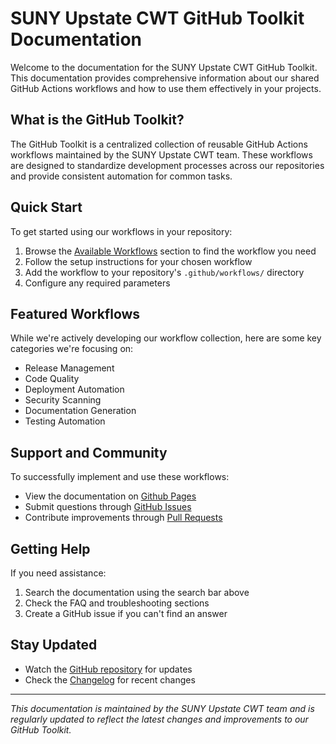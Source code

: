 # SUNY Upstate CWT GitHub Toolkit Documentation

Welcome to the documentation for the SUNY Upstate CWT GitHub Toolkit. This documentation provides comprehensive information about our shared GitHub Actions workflows and how to use them effectively in your projects.

## What is the GitHub Toolkit?

The GitHub Toolkit is a centralized collection of reusable GitHub Actions workflows maintained by the SUNY Upstate CWT team. These workflows are designed to standardize development processes across our repositories and provide consistent automation for common tasks.

## Quick Start

To get started using our workflows in your repository:

1. Browse the [Available Workflows](workflows/index.md) section to find the workflow you need
2. Follow the setup instructions for your chosen workflow
3. Add the workflow to your repository's `.github/workflows/` directory
4. Configure any required parameters

## Featured Workflows

While we're actively developing our workflow collection, here are some key categories we're focusing on:

- Release Management
- Code Quality
- Deployment Automation
- Security Scanning
- Documentation Generation
- Testing Automation

## Support and Community

To successfully implement and use these workflows:

- View the documentation on [Github Pages](https://suny-upstate-cwt.github.io/github.toolkit)
- Submit questions through [GitHub Issues](https://github.com/suny-upstate-cwt/github.toolkit/issues)
- Contribute improvements through [Pull Requests](https://github.com/suny-upstate-cwt/github.toolkit/pulls)

## Getting Help

If you need assistance:

1. Search the documentation using the search bar above
2. Check the FAQ and troubleshooting sections
3. Create a GitHub issue if you can't find an answer

## Stay Updated

- Watch the [GitHub repository](https://github.com/suny-upstate-cwt/github.toolkit) for updates
- Check the [Changelog](https://github.com/suny-upstate-cwt/github.toolkit/changelog.md) for recent changes

---

*This documentation is maintained by the SUNY Upstate CWT team and is regularly updated to reflect the latest changes and improvements to our GitHub Toolkit.*
